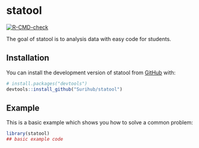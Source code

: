 
# statool

<!-- badges: start -->
[![R-CMD-check](https://github.com/Surihub/statool/actions/workflows/R-CMD-check.yaml/badge.svg)](https://github.com/Surihub/statool/actions/workflows/R-CMD-check.yaml)
<!-- badges: end -->

The goal of statool is to analysis data with easy code for students.

## Installation

You can install the development version of statool from [GitHub](https://github.com/) with:

``` r
# install.packages("devtools")
devtools::install_github("Surihub/statool")
```

## Example

This is a basic example which shows you how to solve a common problem:

``` r
library(statool)
## basic example code
```

